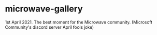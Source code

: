 # microwave-gallery
1st April 2021. The best moment for the Microwave community. (Microsoft Community's discord server April fools joke)
